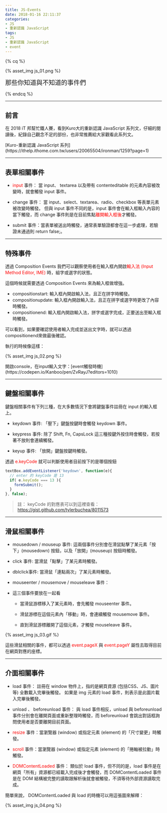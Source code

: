 ```yaml
---
title: JS-Events
date: 2018-01-16 22:11:37
categories: 
- JS
- 重新認識 JavaScript
tags:
- JS
- 重新認識 JavaScript
- event
---
```


{% cq %}

{% asset_img js_01.png %}

<font style="font-size:20px;">那些你知道與不知道的事件們</font>

{% endcq %}

<!-- more -->
***

## 前言

在 2018 iT 邦幫忙鐵人賽，看到Kuro大的重新認識 JavaScript 系列文，仔細的閱讀後，紀錄自己觀念不足的部份，也非常推薦給大家觀看此系列文。

<div class="note info">[Kuro-重新認識 JavaScript 系列](https://ithelp.ithome.com.tw/users/20065504/ironman/1259?page=1)</div>

***
## 表單相關事件

- <font color="red">input</font> 事件： 當 input、 textarea 以及帶有 contenteditable 的元素內容被改變時，就會觸發 input 事件。

- change 事件： 當 input、select、textarea、radio、checkbox 等表單元素被改變時觸發。 但與 input 事件不同的是，input 事件會在輸入框輸入內容的當下觸發，而 change 事件則是在目前焦點<font color="red">離開輸入框後</font>才觸發。

- submit 事件：當表單被送出時觸發，通常表單驗證都會在這一步處理，若驗證未通過則 return false;。

***
## 特殊事件

透過 Composition Events 我們可以觀察使用者在輸入框內開啟<font color="red">輸入法 (Input Method Editor, IME)</font> 時，組字或選字的狀態。

這個時候就需要透過 Composition Events 來為輸入框做增強。

- compositionstart: 輸入框內開啟輸入法，且正在拼字時觸發。
- compositionupdate: 輸入框內開啟輸入法，且正在拼字或選字時更改了內容時觸發。
- compositionend: 輸入框內開啟輸入法，拼字或選字完成，正要送出至輸入框時觸發。

可以看到，如果要確認使用者輸入完成並送出文字時，就可以透過 compositionend來做最後確認。

執行的時候像這樣：

{% asset_img js_02.png %}


<div class="note primary">開啟console，在input輸入文字：[event觸發時機](https://codepen.io/Kanboo/pen/ZvRayJ?editors=1010)</div>

***
## 鍵盤相關事件

鍵盤相關事件有下列三種，在大多數情況下會將鍵盤事件註冊在 input 的輸入框上。

- keydown 事件: 「壓下」鍵盤按鍵時會觸發 keydown 事件。

- keypress 事件: 除了 Shift, Fn, CapsLock 這三種按鍵外按住時會觸發，若按著不放則會連續觸發。

- keyup 事件: 「放開」鍵盤按鍵時觸發。


透過 <font color="red">e.keyCode</font> 就可以判斷使用者目前按下的是哪個按鈕

``` js
textBox.addEventListener('keydown', function(e){
  // enter 的 keyCode 是 13
  if( e.keyCode === 13 ){
    formSubmit();
  }
}, false);
```
> 註： keyCode 的對應表可以到這裡查看：https://gist.github.com/tylerbuchea/8011573 

*** 
## 滑鼠相關事件

- mousedown / mouseup 事件: 這兩個事件分別會在滑鼠點擊了某元素「按下」(mousedown) 按鈕，以及「放開」(mouseup) 按鈕時觸發。

- click 事件: 當滑鼠「點擊」了某元素時觸發。

- dblclick事件: 當滑鼠「連點兩次」了某元素時觸發。

- mouseenter / mousemove / mouseleave 事件：
- 這三個事件要放在一起看

    - 當滑鼠游標移入了某元素時，會先觸發 mouseenter 事件。

    - 滑鼠游標在這個元素內「移動」時，會連續觸發 mousemove 事件。

    - 直到滑鼠游標離開了這個元素，才觸發 mouseleave 事件。

{% asset_img js_03.gif %}

這些滑鼠相關的事件，都可以透過 <font color="red">event.pageX</font> 與 <font color="red">event.pageY</font> 屬性去取得目前在網頁對應的座標。

***
## 介面相關事件

- load 事件：
註冊在 window 物件上，指的是網頁資源 (包括CSS、JS、圖片等) 全數載入完畢後觸發。
如果是 img 元素的 load 事件，則表示是此圖片載入完畢後觸發。

- unload 、 beforeunload 事件：
與 load 事件相反，unload 與 beforeunload 事件分別會在離開頁面或重新整理時觸發，而 beforeunload 會跳出對話框詢問使用者是否要離開目前頁面。

- <font color="red">resize</font> 事件：當瀏覽器 (window) 或指定元素 (element) 的「尺寸變更」時觸發。

- <font color="red">scroll</font> 事件：當瀏覽器 (window) 或指定元素 (element) 的「捲軸被拉動」時觸發。

- <font color="red">DOMContentLoaded</font> 事件：
類似於 load 事件，但不同的是，load 事件是在網頁「所有」資源都已經載入完成後才會觸發，而 DOMContentLoaded 事件是在 DOM 結構被完整的讀取跟解析後就會被觸發，不須等待外部資源讀取完成。

簡單來說， DOMContentLoaded 與 load 的時機可以用這張圖來解釋：

{% asset_img js_04.png %}